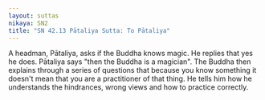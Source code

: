 ```yaml
---
layout: suttas
nikaya: SN2
title: "SN 42.13 Pātaliya Sutta: To Pātaliya"
---
```


A headman, Pātaliya, asks if the Buddha knows magic. He replies that yes he does. Pātaliya says "then the Buddha is a magician". The Buddha then explains through a series of questions that because you know something it doesn't mean that you are a practitioner of that thing. He tells him how he understands the hindrances, wrong views and how to practice correctly.
